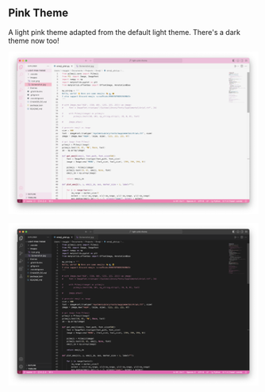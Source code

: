 ## Pink Theme
A light pink theme adapted from the default light theme. There's a dark theme now too!
 
![Screenshot](images/screenshot_light.png)

 
![Screenshot](images/screenshot_dark.png)
